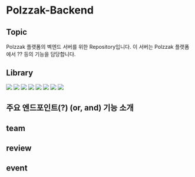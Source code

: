 # Polzzak-Backend

## Topic 
Polzzak 플랫폼의 벡엔드 서버를 위한 Repository입니다. 이 서버는 Polzzak 플랫폼에서 ?? 등의 기능을 담당합니다.

## Library
<img src="https://img.shields.io/badge/Flask-2.3.2-blue"/> 
<img src="https://img.shields.io/badge/flask--restx-1.3.0-blue"/>
<img src="https://img.shields.io/badge/Flask--Migrate-4.0.7-blue"/>
<img src="https://img.shields.io/badge/flask__cors-5.0.0-blue"/>
<img src="https://img.shields.io/badge/Flask--SQLAlchemy-3.1.1-white"/>
<img src="https://img.shields.io/badge/SQLAlchemy-2.0.31-white"/>
<img src="https://img.shields.io/badge/requests-2.32.3-yellow"/>
<img src="https://img.shields.io/badge/Werkzeug-3.0.1-yellow"/>

## 주요 엔드포인트(?) (or, and) 기능 소개
## team

## review

## event

